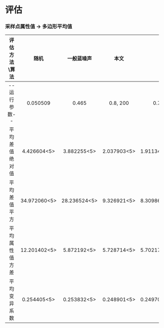 # 评估

### 采样点属性值 -> 多边形平均值

| 评估方法\算法  |     随机     |  一般蓝噪声  |    本文     |       本文        |
| :------------: | :----------: | :----------: | :---------: | :---------------: |
|  --运行参数--  |   0.050509   |    0.465     |  0.8, 200   |     0.75, 100     |
| 平均差值绝对值 | 4.426604<5>  | 3.882255<5>  | 2.037903<5> | 1.911345,1.938441 |
|  平均差值平方  | 34.972060<5> | 28.236524<5> | 9.326921<5> | 8.309865,8.537220 |
| 平均属性值方差 | 12.201402<5> | 5.872192<5>  | 5.728714<5> | 5.702177,5.764723 |
|  平均变异系数  | 0.254405<5>  | 0.253832<5>  | 0.248901<5> | 0.249703,0.251356 |